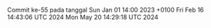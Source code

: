 Commit ke-55 pada tanggal Sun Jan 01 14:00 2023 +0100
Fri Feb 16 14:43:06 UTC 2024
Mon May 20 14:29:18 UTC 2024
